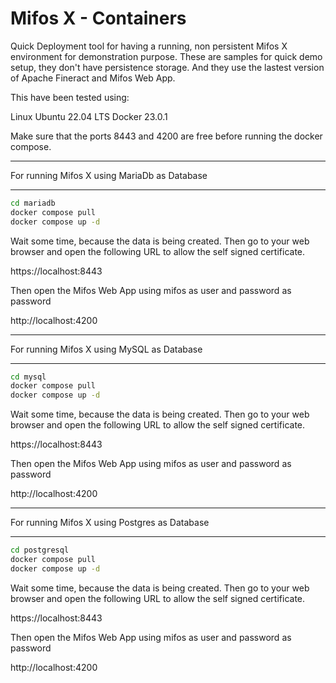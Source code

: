 # Mifos X - Containers

Quick Deployment tool for having a running, non persistent Mifos X environment for demonstration purpose. These are samples for quick demo setup, they don't have persistence storage. And they use the lastest version of Apache Fineract and Mifos Web App. 

This have been tested using:

Linux Ubuntu 22.04 LTS
Docker 23.0.1 

Make sure that the ports 8443 and 4200 are free before running the docker compose.

***********************************************************************************************
For running Mifos X using MariaDb as Database
***********************************************************************************************

```bash
cd mariadb
docker compose pull
docker compose up -d
```
Wait some time, because the data is being created. Then go to your web browser and open the following URL to allow the self signed certificate.

https://localhost:8443

Then open the Mifos Web App using mifos as user and password as password

http://localhost:4200

***********************************************************************************************
For running Mifos X using MySQL as Database
***********************************************************************************************

```bash
cd mysql
docker compose pull
docker compose up -d
```
Wait some time, because the data is being created. Then go to your web browser and open the following URL to allow the self signed certificate.

https://localhost:8443

Then open the Mifos Web App using mifos as user and password as password

http://localhost:4200

***********************************************************************************************
For running Mifos X using Postgres as Database
***********************************************************************************************

```bash
cd postgresql
docker compose pull
docker compose up -d
```
Wait some time, because the data is being created. Then go to your web browser and open the following URL to allow the self signed certificate.

https://localhost:8443

Then open the Mifos Web App using mifos as user and password as password

http://localhost:4200

